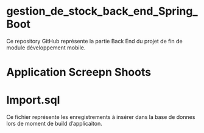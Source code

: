 # gestion_de_stock_back_end_Spring_Boot
Ce repository GitHub représente la partie Back End du projet de fin de module développement mobile.

# Application Screepn Shoots

# Import.sql
Ce fichier représente les enregistrements à insérer dans la base de donnes lors de moment de build d’applicaiton.
